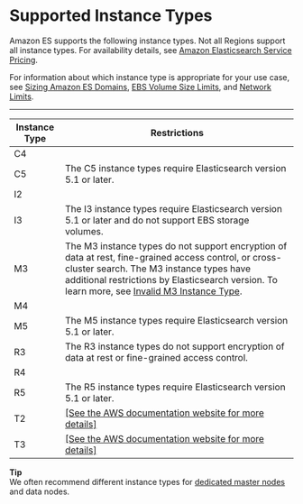 # Supported Instance Types<a name="aes-supported-instance-types"></a>

Amazon ES supports the following instance types\. Not all Regions support all instance types\. For availability details, see [Amazon Elasticsearch Service Pricing](https://aws.amazon.com/elasticsearch-service/pricing/)\.

For information about which instance type is appropriate for your use case, see [Sizing Amazon ES Domains](sizing-domains.md), [EBS Volume Size Limits](aes-limits.md#ebsresource), and [Network Limits](aes-limits.md#network-limits)\.


****  

| Instance Type | Restrictions | 
| --- | --- | 
|  C4  |    | 
|  C5  |  The C5 instance types require Elasticsearch version 5\.1 or later\.  | 
|  I2  |    | 
|  I3  | The I3 instance types require Elasticsearch version 5\.1 or later and do not support EBS storage volumes\. | 
|  M3  |  The M3 instance types do not support encryption of data at rest, fine\-grained access control, or cross\-cluster search\. The M3 instance types have additional restrictions by Elasticsearch version\. To learn more, see [Invalid M3 Instance Type](aes-handling-errors.md#aes-m3-instance-types)\.  | 
|  M4  |    | 
|  M5  |  The M5 instance types require Elasticsearch version 5\.1 or later\.  | 
|  R3  |  The R3 instance types do not support encryption of data at rest or fine\-grained access control\.  | 
|  R4  |    | 
|  R5  |  The R5 instance types require Elasticsearch version 5\.1 or later\.  | 
|  T2  |  [\[See the AWS documentation website for more details\]](http://docs.aws.amazon.com/elasticsearch-service/latest/developerguide/aes-supported-instance-types.html)  | 
|  T3  |  [\[See the AWS documentation website for more details\]](http://docs.aws.amazon.com/elasticsearch-service/latest/developerguide/aes-supported-instance-types.html)  | 

**Tip**  
We often recommend different instance types for [dedicated master nodes](es-managedomains-dedicatedmasternodes.md) and data nodes\.